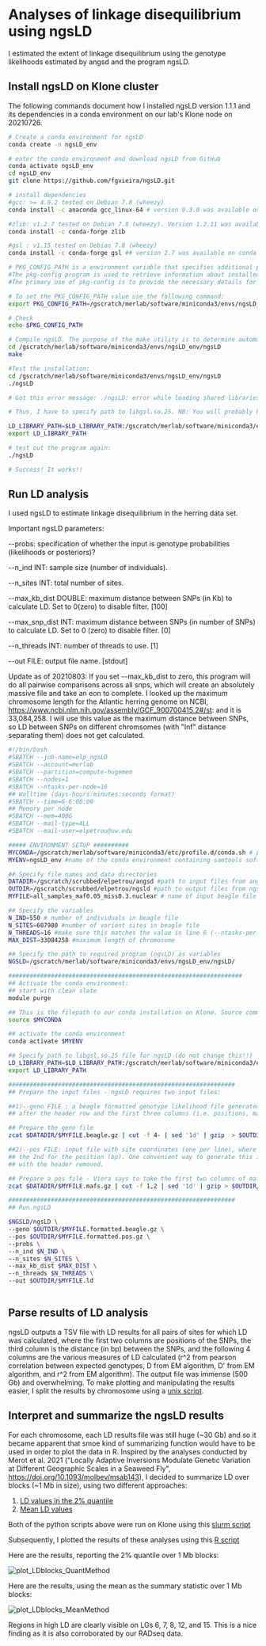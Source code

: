 # Analyses of linkage disequilibrium using ngsLD

I estimated the extent of linkage disequilibrium  using the genotype likelihoods estimated by angsd and the program ngsLD.

## Install ngsLD on Klone cluster
The following commands document how I installed ngsLD version 1.1.1 and its dependencies in a conda environment on our lab's Klone node on 20210726. 

``` bash
# Create a conda environment for ngsLD
conda create -n ngsLD_env

# enter the conda environment and download ngsLD from GitHub
conda activate ngsLD_env
cd ngsLD_env
git clone https://github.com/fgvieira/ngsLD.git

# install dependencies
#gcc: >= 4.9.2 tested on Debian 7.8 (wheezy)
conda install -c anaconda gcc_linux-64 # version 9.3.0 was available on conda and that is what I installed

#zlib: v1.2.7 tested on Debian 7.8 (wheezy). Version 1.2.11 was available on conda and that is what I installed
conda install -c conda-forge zlib

#gsl : v1.15 tested on Debian 7.8 (wheezy)
conda install -c conda-forge gsl ## version 2.7 was available on conda and that is what I installed

# PKG_CONFIG_PATH is a environment variable that specifies additional paths in which pkg-config will search for its .pc files.
#The pkg-config program is used to retrieve information about installed libraries in the system. 
#The primary use of pkg-config is to provide the necessary details for compiling and linking a program to a library

# To set the PKG_CONFIG_PATH value use the following command:
export PKG_CONFIG_PATH=/gscratch/merlab/software/miniconda3/envs/ngsLD_env/lib/pkgconfig

# Check
echo $PKG_CONFIG_PATH

# Compile ngsLD. The purpose of the make utility is to determine automatically which pieces of a large program need to be recompiled, and issue the commands to recompile them.
cd /gscratch/merlab/software/miniconda3/envs/ngsLD_env/ngsLD
make 

#Test the installation:
cd /gscratch/merlab/software/miniconda3/envs/ngsLD_env/ngsLD
./ngsLD

# Got this error message: ./ngsLD: error while loading shared libraries: libgsl.so.25: cannot open shared object file: No such file or directory

# Thus, I have to specify path to libgsl.so.25. NB: You will probably have to include this in all of the future scripts running ngsLD.

LD_LIBRARY_PATH=$LD_LIBRARY_PATH:/gscratch/merlab/software/miniconda3/envs/ngsLD_env/lib 
export LD_LIBRARY_PATH

# test out the program again:
./ngsLD

# Success! It works!!
```

## Run LD analysis
I used ngsLD to estimate linkage disequilibrium in the herring data set. 

Important ngsLD parameters:

  --probs: specification of whether the input is genotype probabilities (likelihoods or posteriors)?
  
  --n_ind INT: sample size (number of individuals).
  
  --n_sites INT: total number of sites.
  
  --max_kb_dist DOUBLE: maximum distance between SNPs (in Kb) to calculate LD. Set to 0(zero) to disable filter. [100]
  
  --max_snp_dist INT: maximum distance between SNPs (in number of SNPs) to calculate LD. Set to 0 (zero) to disable filter. [0]
  
  --n_threads INT: number of threads to use. [1]
  
  --out FILE: output file name. [stdout]

Update as of 20210803: If you set --max_kb_dist to zero, this program will do all pairwise comparisons across all snps, which will create an absolutely massive file and take an eon to complete. I looked up the maximum chromosome length for the Atlantic herring genome on NCBI, https://www.ncbi.nlm.nih.gov/assembly/GCF_900700415.2#/st: and it is 33,084,258. I will use this value as the maximum distance between SNPs, so LD between SNPs on different chromsomes (with "Inf" distance separating them) does not get calculated.

``` bash
#!/bin/bash
#SBATCH --job-name=elp_ngsLD
#SBATCH --account=merlab
#SBATCH --partition=compute-hugemem
#SBATCH --nodes=1
#SBATCH --ntasks-per-node=16
## Walltime (days-hours:minutes:seconds format)
#SBATCH --time=6-6:00:00
## Memory per node
#SBATCH --mem=400G
#SBATCH --mail-type=ALL
#SBATCH --mail-user=elpetrou@uw.edu

##### ENVIRONMENT SETUP ##########
MYCONDA=/gscratch/merlab/software/miniconda3/etc/profile.d/conda.sh # path to conda installation on our Klone node. Do NOT change this.
MYENV=ngsLD_env #name of the conda environment containing samtools software. 

## Specify file names and data directories
DATADIR=/gscratch/scrubbed/elpetrou/angsd #path to input files from angsd
OUTDIR=/gscratch/scrubbed/elpetrou/ngsld #path to output files from ngsld
MYFILE=all_samples_maf0.05_miss0.3.nuclear # name of input beagle file created by angsd without the .beagle.gz extension

## Specify the variables
N_IND=550 # number of individuals in beagle file
N_SITES=607980 #number of variant sites in beagle file
N_THREADS=16 #make sure this matches the value in line 6 (--ntasks-per-node)
MAX_DIST=33084258 #maximum length of chromosome

## Specify the path to required program (ngsLD) as variables
NGSLD=/gscratch/merlab/software/miniconda3/envs/ngsLD_env/ngsLD/

##################################################################
## Activate the conda environment:
## start with clean slate
module purge

## This is the filepath to our conda installation on Klone. Source command will allow us to execute commands from a file in the current shell
source $MYCONDA

## activate the conda environment
conda activate $MYENV

## Specify path to libgsl.so.25 file for ngsLD (do not change this!!)
LD_LIBRARY_PATH=$LD_LIBRARY_PATH:/gscratch/merlab/software/miniconda3/envs/ngsLD_env/lib 
export LD_LIBRARY_PATH

################################################################
## Prepare the input files - ngsLD requires two input files:

##1)--geno FILE : a beagle formatted genotype likelihood file generated from ANGSD (-doGlf 2) can be inputted into ngsLD
## after the header row and the first three columns (i.e. positions, major allele, minor allele) are removed.

## Prepare the geno file
zcat $DATADIR/$MYFILE.beagle.gz | cut -f 4- | sed '1d' | gzip  > $OUTDIR/$MYFILE.formatted.beagle.gz

##2)--pos FILE: input file with site coordinates (one per line), where the 1st column stands for the chromosome/contig and 
## the 2nd for the position (bp). One convenient way to generate this is by selecting the first two columns of the mafs file outputted by ANGSD, 
## with the header removed. 

## Prepare a pos file - Viera says to take the first two columns of mafs file and remove header: https://github.com/fgvieira/ngsLD/issues/4. That should do it.
zcat $DATADIR/$MYFILE.mafs.gz | cut -f 1,2 | sed '1d' | gzip > $OUTDIR/$MYFILE.formatted.pos.gz

################################################################
## Run ngsLD

$NGSLD/ngsLD \
--geno $OUTDIR/$MYFILE.formatted.beagle.gz \
--pos $OUTDIR/$MYFILE.formatted.pos.gz \
--probs \
--n_ind $N_IND \
--n_sites $N_SITES \
--max_kb_dist $MAX_DIST \
--n_threads $N_THREADS \
--out $OUTDIR/$MYFILE.ld
 
```

## Parse results of LD analysis

ngsLD outputs a TSV file with LD results for all pairs of sites for which LD was calculated, where the first two columns are positions of the SNPs, the third column is the distance (in bp) between the SNPs, and the following 4 columns are the various measures of LD calculated (r^2 from pearson correlation between expected genotypes, D from EM algorithm, D' from EM algorithm, and r^2 from EM algorithm). The output file was immense (500 Gb) and overwhelming. To make plotting and manipulating the results easier, I split the results by chromosome using a [unix script](https://github.com/EleniLPetrou/herring_whole_genome_sequencing/blob/main/Scripts/ngsld_results_split_chroms.sh). 


## Interpret and summarize the ngsLD results
For each chromosome, each LD results file was still huge (~30 Gb) and so it became apparent that smoe kind of summarizing function would have to be used in order to plot the data in R. Inspired by the analyses conducted by Merot et al. 2021 ("Locally Adaptive Inversions Modulate Genetic Variation at Different Geographic Scales in a Seaweed Fly", https://doi.org/10.1093/molbev/msab143), I decided to summarize LD over blocks (~1 Mb in size), using two different approaches:
  
  1. [LD values in the 2% quantile](https://github.com/EleniLPetrou/herring_whole_genome_sequencing/blob/main/Scripts/ld_by_blocks_optimized_gzinput.py)
  2. [Mean LD values](https://github.com/EleniLPetrou/herring_whole_genome_sequencing/blob/main/Scripts/ld_by_blocks_mean_gzinput.py)

Both of the python scripts above were run on Klone using this [slurm script](https://github.com/EleniLPetrou/herring_whole_genome_sequencing/blob/main/Scripts/ld_by_blocks_sbatch.sh)

Subsequently, I plotted the results of these analyses using this [R script](https://github.com/EleniLPetrou/herring_whole_genome_sequencing/blob/main/Scripts/plot_LDblocks_MeanMethod_iterative.R)

Here are the results, reporting the 2% quantile over 1 Mb blocks:

![plot_LDblocks_QuantMethod]()

Here are the results, using the mean as the summary statistic over 1 Mb blocks:

![plot_LDblocks_MeanMethod]()


Regions in high LD are clearly visible on LGs 6, 7, 8, 12, and 15. This is a nice finding as it is also corroborated by our RADseq data.


